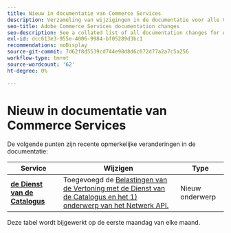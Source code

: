 ```yaml
---
title: Nieuw in documentatie van Commerce Services
description: Verzameling van wijzigingen in de documentatie voor alle Commerce-services
seo-title: Adobe Commerce Services documentation changes
seo-description: See a collated list of all documentation changes for Adobe Commerce Services and integration services.
exl-id: dcc613e3-955e-4006-9984-bf05289d3bc1
recommendations: noDisplay
source-git-commit: 7d62f8d5539cd744e98d8d6c072d77a2a7c5a256
workflow-type: tm+mt
source-wordcount: '62'
ht-degree: 0%

---
```


# Nieuw in documentatie van Commerce Services

De volgende punten zijn recente opmerkelijke veranderingen in de documentatie:

| Service | Wijzigen | Type |
| -- | -- | -- |
| [**de Dienst van de Catalogus**](../live-search/overview.md) | Toegevoegd de [ Belastingen van de Vertoning met de Dienst van de Catalogus en het 1} onderwerp van het Netwerk API.](https://experienceleague.adobe.com/docs/commerce-merchant-services/catalog-service/taxes.html) | Nieuw onderwerp |

Deze tabel wordt bijgewerkt op de eerste maandag van elke maand.
